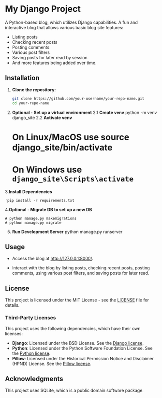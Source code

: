# My Django Project

A Python-based blog, which utilizes Django capabilities. A fun and interactive blog that allows various basic blog site features:

- Listing posts
- Checking recent posts
- Posting comments
- Various post filters
- Saving posts for later read by session
- And more features being added over time.

## Installation

1. **Clone the repository:**
   ```bash
   git clone https://github.com/your-username/your-repo-name.git
   cd your-repo-name
   ```
2. **Optional - Set up a virtual environment**
   2.1 **Create venv**
   python -m venv django_site
   2.2 **Activate venv**
   # On Linux/MacOS use source django_site/bin/activate
   # On Windows use `django_site\Scripts\activate`

3.**Install Dependencies**

    'pip install -r requirements.txt

4.**Optional - Migrate DB to set up a new DB**

    # python manage.py makemigrations
    # python manage.py migrate

5. **Run Development Server**
   python manage.py runserver

## Usage

- Access the blog at http://127.0.0.1:8000/.

- Interact with the blog by listing posts, checking recent posts, posting comments, using various post filters, and saving posts for later read.

## License

This project is licensed under the MIT License - see the [LICENSE](LICENSE) file for details.

### Third-Party Licenses

This project uses the following dependencies, which have their own licenses:

- **Django**: Licensed under the BSD License. See the [Django license](https://docs.djangoproject.com/en/stable/misc/design-philosophies/#license).
- **Python**: Licensed under the Python Software Foundation License. See the [Python license](https://docs.python.org/3/license.html).
- **Pillow**: Licensed under the Historical Permission Notice and Disclaimer (HPND) License. See the [Pillow license](https://pillow.readthedocs.io/en/stable/about.html#license).

## Acknowledgments

This project uses SQLite, which is a public domain software package.
